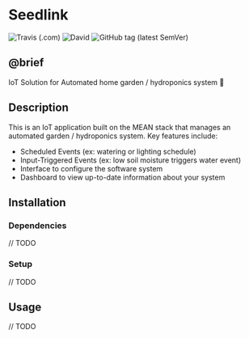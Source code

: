 # Seedlink

![Travis (.com)](https://img.shields.io/travis/com/MrCerealKiller/seedlink.svg)
![David](https://img.shields.io/david/MrCerealKiller/seedlink.svg)
![GitHub tag (latest SemVer)](https://img.shields.io/github/tag/MrCerealKiller/seedlink.svg)

## @brief
IoT Solution for Automated home garden / hydroponics system 🌱

## Description
This is an IoT application built on the MEAN stack that manages an automated garden
/ hydroponics system. Key features include:
- Scheduled Events (ex: watering or lighting schedule)
- Input-Triggered Events (ex: low soil moisture triggers water event)
- Interface to configure the software system
- Dashboard to view up-to-date information about your system

## Installation
### Dependencies
// TODO
### Setup
// TODO

## Usage
// TODO
